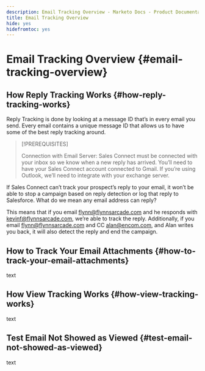 ```yaml
---
description: Email Tracking Overview - Marketo Docs - Product Documentation
title: Email Tracking Overview
hide: yes
hidefromtoc: yes
---
```

# Email Tracking Overview {#email-tracking-overview}

## How Reply Tracking Works {#how-reply-tracking-works}

Reply Tracking is done by looking at a message ID that’s in every email you send. Every email contains a unique message ID that allows us to have some of the best reply tracking around.

>[!PREREQUISITES]
>
>Connection with Email Server: Sales Connect must be connected with your inbox so we know when a new reply has arrived. You’ll need to have your Sales Connect account connected to Gmail. If you’re using Outlook, we’ll need to integrate with your exchange server.

If Sales Connect can’t track your prospect’s reply to your email, it won’t be able to stop a campaign based on reply detection or log that reply to Salesforce. What do we mean any email address can reply?

This means that if you email flynn@flynnsarcade.com and he responds with kevinf@flynnsarcade.com, we’re able to track the reply. Additionally, if you email flynn@flynnsarcade.com and CC alan@encom.com, and Alan writes you back, it will also detect the reply and end the campaign.

## How to Track Your Email Attachments {#how-to-track-your-email-attachments}

text

## How View Tracking Works {#how-view-tracking-works}

text

## Test Email Not Showed as Viewed {#test-email-not-showed-as-viewed}

text
